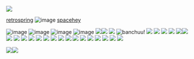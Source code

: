 ![](https://64.media.tumblr.com/de7fdf324ebd5a680240181f1d09684e/27657e071140aff0-75/s400x600/6ab406d3d9da6da1c8bca54c40c6c953c96779dd.gifv)

[retrospring](https://retrospring.net/@honokafu)  ![image](https://64.media.tumblr.com/462e429fe0603de599dbca085d7a2b25/b55b2416bafcc208-63/s75x75_c1/a4764d491dafe2e6f34023c91732eb22d1d5242b.gifv) [spacehey](https://spacehey.com/junism)

 ![image](https://64.media.tumblr.com/ca80961994364eea086958ab20f4349e/5738a8f50cbd12e4-95/s100x200/a1d5f25e1c6bc6fc711208ca382e155171597dde.gifv) ![image](https://64.media.tumblr.com/01d5651d5661aaf045253c2f25b74bcc/5738a8f50cbd12e4-eb/s100x200/c43152df560e4bef23933b58f0cfa0ecd383794d.gifv) ![image](https://64.media.tumblr.com/7c6322d3cb89107d86be000a12b2fcaf/5738a8f50cbd12e4-92/s100x200/92abd51aeb69dda745a5e899848cdeaa5630ba4c.gifv) ![image](https://64.media.tumblr.com/885aa069865ee246d452ad520fd75e6f/20ed56725570ded6-89/s250x400/e8895b7281d1eda248d634916e011a675ad519c5.gifv) ![](https://64.media.tumblr.com/0651b310002e7a4bc02a10463183ffb1/5738a8f50cbd12e4-a0/s100x200/e24db5ae031e5b875d15d59674620b056a006eef.gifv)![](https://64.https://64.media.tumblr.com/885aa069865ee246d452ad520fd75e6f/20ed56725570ded6-89/s250x400/e8895b7281d1eda248d634916e011a675ad519c5.gifv) ![]([https://64.media.tumblr.com/afddaba9773020ab7c8339aa2cb7c068/0b35bb9647650202-a2/s100x200/c97389f2b5e2cdcbe3b472f755d1d0e9b4232f73.gifv](https://64.media.tumblr.com/885aa069865ee246d452ad520fd75e6f/20ed56725570ded6-89/s250x400/e8895b7281d1eda248d634916e011a675ad519c5.gifv))
![banchuu!](https://64.media.tumblr.com/d172ec9c3d4c46aea9fba102c64a1bb4/a7f98b60952510a5-fb/s100x200/62cda35b1f121766a28b003095522c9724519644.gifv)
![](https://64.media.tumblr.com/bc6b486962c8559ed1d91d6cc9d869db/b6661b3c972c5f13-04/s100x200/2b514fd763fcb1aac4e0b148c31cfc89de19b138.pnj)
![](https://64.media.tumblr.com/a0fa19082e9b9875de52592c05386d9c/d53a12c8983f87eb-ab/s100x200/b7c02c75588639b8ac71ebf9bc137c6ba989b99b.gifv)
![]([https://64.media.tumblr.com/a1d2e71bd5b8a9290a37f671912d3c18/b6661b3c972c5f13-d8/s100x200/8c0892b88803d8d46393cbd21e8a3df4e2ae9a3e.gifv)
![](https://64.media.tumblr.com/a1d2e71bd5b8a9290a37f671912d3c18/b6661b3c972c5f13-d8/s100x200/8c0892b88803d8d46393cbd21e8a3df4e2ae9a3e.gifv)
![](https://64.media.tumblr.com/a41fca6ca167027686cf7906b6776bc2/0b35bb9647650202-55/s100x200/cd2fc2f82758c4b223100547e852bb5f0e5511d9.gifv)![](https://64.media.tumblr.com/d1b3746a529e9771acfd126440955537/ad0fa0b1b43d6d5c-eb/s100x200/5131a2cf7427c9c238fb2df8f4407b477a94649c.pnj)
![](https://64.media.tumblr.com/7662292b3dbbccca6a225b11f3d49511/b19b8466f96477fc-35/s100x200/f7f915e8fa2aa217ea304d506a20f145a04451fc.gifv)
![](https://64.media.tumblr.com/ccbaa72138146f3a0f443357ebe803d9/0b35bb9647650202-a7/s100x200/fb6f660a879c82592a54b8fe5427086955eacc2e.gifv)
![](https://64.media.tumblr.com/b1766c7335a12f5146d9f0b72fac8724/0b35bb9647650202-4a/s100x200/4c848b5adc9252b043e136ed258a493bd1a021ed.gifv)
![](https://64.media.tumblr.com/7b2d79090dde120f0df5316ba6e0061a/b19b8466f96477fc-4e/s100x200/649395e1418b013f9ccdf37934c22a36f7fd9f7b.webp)
![](https://64.media.tumblr.com/5806deab2d191e77692beaf3f46f18ca/d53a12c8983f87eb-f2/s100x200/c5935ffbf35c264a0cbf03225afc08aa7fbfa3fa.gifv)
![](https://64.media.tumblr.com/9a5bea4484d3c1d15d35be8156e6e865/79d8b316934d24c3-d2/s100x200/cc374ac8b18b31dce4abbb878212a0be6075bd1b.pnj)
![](https://64.media.tumblr.com/a6ce0d4cb942375143e6453d78fef2f5/79d8b316934d24c3-e8/s100x200/b9339ea21bf844bee780d6fabc467e98da937115.pnj)
![](https://64.media.tumblr.com/bb978fe56d63231ae397395c91df9dd6/e1e69c014ca2fe99-1f/s100x200/5cb5f7255043c298b96b00253bcb2e4300131af1.pnj)
![](https://64.media.tumblr.com/876945b9ad5b0f4ec13dc85602fe33b6/6f072ea04e7b6c72-c7/s100x200/1ce848dfcc4461af9d3971e10acd52404c4f66d3.gifv)
![](https://64.media.tumblr.com/cbc985f4ef3e7a4139c781f5dd8cac53/d53a12c8983f87eb-ae/s100x200/a1ed568053db7940e3bcc5f1752dcc68ef13c1f8.gifv)
![](https://64.media.tumblr.com/6886550fdfe6b0e0dae711d58bdf1dad/9dbffe202ff0e140-c3/s100x200/d6505166efc303531680ef2c8812eaa51a06be58.gifv)
![](https://64.media.tumblr.com/69163e92022ebd997a2901c07977db7a/0de1c74e9f2b6803-0e/s100x200/9c48c652a08bd23992e8801187b78e9041baab69.pnj)
![](https://64.media.tumblr.com/2b3667c64707854c870bfaeab405ff66/94fde0f030f22053-76/s100x200/9d92e1a69e5bc6ff1de921cffcc1eb089fd6ebd3.gifv)
![](https://64.media.tumblr.com/e6e30f0615cdac33da73a7d8b43f7109/d53a12c8983f87eb-b4/s100x200/595dd9b1ff29beb016e3d30fc9cffad16e65b241.gifv)
![](https://64.media.tumblr.com/760dcff551809799b6a5395d8ffc8306/b19b8466f96477fc-4b/s100x200/56d8df589eb9930d4725480c49fcd216a33d478a.pnj)
![](https://64.media.tumblr.com/1f05704d0bb02629e4f0c9d2956d3f07/473928ea48888009-80/s100x200/de965c3755aa2cc768b659ab2a750e6bd101a16e.gifv)


![](https://64.media.tumblr.com/746484f183a9af4a6b9d355acbe30ac0/ecafec24560eb031-ba/s400x600/fe506ded7142b91e0184d8291d189e39841369ec.gifv)![](https://64.media.tumblr.com/55f47e454ec3f8eeea03b0de79d5c6f3/ecafec24560eb031-e6/s100x200/1c25ff4a2aea2c68e5d15be4ea799fa1b99bace4.gifv)


